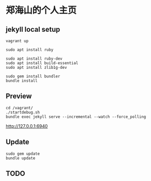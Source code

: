 # 郑海山的个人主页

## jekyll local setup

    vagrant up

    sudo apt install ruby

    sudo apt install ruby-dev
    sudo apt install build-essential
    sudo apt install zlib1g-dev

    sudo gem install bundler
    bundle install

## Preview

    cd /vagrant/
    ./startdebug.sh
    bundle exec jekyll serve --incremental --watch --force_polling

http://127.0.0.1:6940

## Update

    sudo gem update
    bundle update

## TODO
